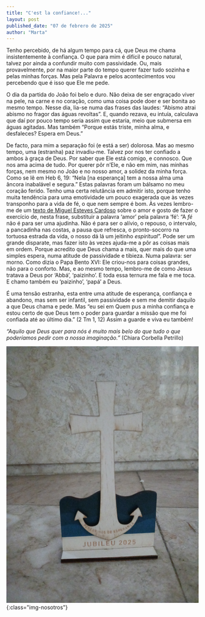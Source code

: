 ```yaml
---
title: "C'est la confiance!..."
layout: post
published_date: "07 de febrero de 2025"
author: "Marta"
---
```

Tenho percebido, de há algum tempo para cá, que Deus me chama insistentemente à confiança. O que para mim é difícil e pouco natural, talvez por ainda a confundir muito com passividade. Ou, mais provavelmente, por na maior parte do tempo querer fazer tudo sozinha e pelas minhas forças. Mas pela Palavra e pelos acontecimentos vou percebendo que é isso que Ele me pede.



O dia da partida do João foi belo e duro. Não deixa de ser engraçado viver na pele, na carne e no coração, como uma coisa pode doer e ser bonita ao mesmo tempo. Nesse dia, lia-se numa das frases das laudes: “Abismo atrai abismo no fragor das águas revoltas”. E, quando rezava, eu intuía, calculava que daí por pouco tempo seria assim que estaria, meio que submersa em águas agitadas. Mas também “Porque estás triste, minha alma, e desfaleces? Espera em Deus.” 

De facto, para mim a separação foi (e está a ser) dolorosa. Mas ao mesmo tempo, uma (estranha) paz invadiu-me. Talvez por nos ter confiado a ambos à graça de Deus. Por saber que Ele está comigo, e connosco. Que nos ama acima de tudo. Por querer pôr n’Ele, e não em mim, nas minhas forças, nem mesmo no João e no nosso amor, a solidez da minha força. Como se lê em Heb 6, 19: “Nela [na esperança] tem a nossa alma uma âncora inabalável e segura.” Estas palavras foram um bálsamo no meu coração ferido. Tenho uma certa relutância em admitir isto, porque tenho muita tendência para uma emotividade um pouco exagerada que às vezes transponho para a vida de fé, o que nem sempre é bom. Às vezes lembro-me de um <a href="[url](https://ospontosdevista.blogs.sapo.pt/miguel-esteves-cardoso-elogio-ao-amor-60263)">texto de Miguel Esteves Cardoso</a> sobre o amor e gosto de fazer o exercício de, nesta frase, substituir a palavra ‘amor’ pela palavra ‘fé’: “A *fé* não é para ser uma ajudinha. Não é para ser o alívio, o repouso, o intervalo, a pancadinha nas costas, a pausa que refresca, o pronto-socorro na tortuosa estrada da vida, o nosso dá lá um jeitinho *espiritual*”. Pode ser um grande disparate, mas fazer isto às vezes ajuda-me a pôr as coisas mais em ordem. Porque acredito que Deus chama a mais, quer mais do que uma simples espera, numa atitude de passividade e tibieza. Numa palavra: ser morno. Como dizia o Papa Bento XVI: Ele criou-nos para coisas grandes, não para o conforto. Mas, e ao mesmo tempo, lembro-me de como Jesus tratava a Deus por ‘Abbá’, ‘paizinho’. E toda essa ternura me fala e me toca. E chamo também eu ‘paizinho’, ‘papá’ a Deus.

É uma tensão estranha, esta entre uma atitude de esperança, confiança e abandono, mas sem ser infantil, sem passividade e sem me demitir daquilo a que Deus chama e pede. Mas “eu sei em Quem pus a minha confiança e estou certo de que Deus tem o poder para guardar a missão que me foi confiada até ao último dia.” (2 Tm 1, 12) Assim a guarde e viva eu também!

*“Aquilo que Deus quer para nós é muito mais belo do que tudo o que poderíamos pedir com a nossa imaginação.”* (Chiara Corbella Petrillo)
 

![screenshot](../assets/images/cest_la_confiance.jpg){:class="img-nosotros"}



